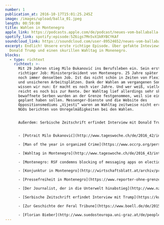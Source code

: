 ```yaml
---
number: 1
publication_at: 2016-10-17T15:01:25.245Z
image: /images/upload/balla_01.jpeg
length: 00:59:00
title: Wahlen in Montenegro
apple_link: https://podcasts.apple.com/de/podcast/neues-vom-ballaballa-balkan-episode-01-montenegro/id1170436903?i=1000377232688
spotify_link: spotify:episode:5Z6igs7Mn5vX1kRYBCYKAf
soundcloud_link: https://soundcloud.com/user-89524652/neues-vom-ballaballa-balkan-episode-01-montenegro
excerpt: Endlich! Unsere erste richtige Episode. Über gefakte Inteviews mit
  Donald Trump und einen skurillen Wahltag in Monenegro.
blocks:
  - type: richtext
    richtext: >-
      Mit 29 Jahren stieg Milo Ðukanović ins Berufsleben ein. Sein erster
      richtiger Job: Ministerpräsident von Montenegro. 25 Jahre später macht er
      noch immer denselben Job. Ist das nicht schön in Zeiten von Flexibilität
      und unsicheren Arbeitsplätzen. Dank der Wahlen am vergangenen Sonntag
      wissen wir nun: Er macht es noch vier Jahre. Und wer weiß, vielleicht
      reicht es noch bis zur Rente. Der Wahltag lief allerdings sehr skurril. 20
      bewaffnete Serben wurden an der Grenze festgenommen, weil sie einen Putsch
      geplant haben sollen. Messenger-Dienste und die Website des
      Oppositionsmediums „Vijesti“ waren am Wahltag zeitweise nicht erreichbar.
      NGOs berichten von Unregelmäßigkeiten bei den Wahlen.


      Außerdem: Serbische Zeitschrift erfindet Interview mit Donald Trump, Referendum in Bosnien-Herzegowina und unsere neue Rubrik „Shit of the month“.


      - [Potrait Milo Ðukanović](http://www.tageswoche.ch/de/2016_42/international/732381/montenegriner-entscheiden-ueber-zukunft-von-djukanovic.htm)

      - [Man of the year in organized Crime](https://www.occrp.org/personoftheyear/2015/)

      - [Wahltag in Montenegro](http://www.tageswoche.ch/de/2016_43/international/732501/unregelmaessigkeiten-fuer-machthaber-djukanovi-haben-sogar-die-toten-gestimmt.htm)

      - [Montenegro: RSF condemns blocking of messaging apps on election day](https://rsf.org/en/news/montenegro-rsf-condemns-blocking-messaging-apps-election-day)

      - [Konjunktur in Montenegro](http://wirtschaftsblatt.at/archiv/printimport/4994104/Investitionsboom-in-Montenegro)

      - [Pressefreiheit in Montenegro](https://www.reporter-ohne-grenzen.de/montenegro/)

      - [Der Journalist, der in die Unterwelt hinabstieg](http://www.nzz.ch/international/europa/brisante-recherchen-ein-journalist-stoert-ld.118014)

      - [Serbische Zeitschrift erfindet Interview mit Trump](https://kurier.at/politik/ausland/serbische-zeitschrift-erfindet-interview-mit-donald-trump/225.381.507)

      - [Zur Geschichte der Feral Tribune](https://www.boell.de/de/2015/10/15/feral-tribune-die-geschichte-einer-permanenten-revolution)

      - [Florian Bieber](http://www.suedosteuropa.uni-graz.at/de/people/univ-prof-dr-florian-bieber)
---
```

